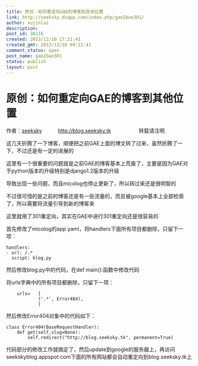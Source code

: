```yaml
---
title: 原创：如何重定向GAE的博客到其他位置
link: http://seeksky.duapp.com/index.php/gae2bae301/
author: xujinlai
description: 
post_id: 36116
created: 2013/12/10 17:21:41
created_gmt: 2013/12/10 09:21:41
comment_status: open
post_name: gae2bae301
status: publish
layout: post
---
```


# 原创：如何重定向GAE的博客到其他位置

作者：[seeksky](http://blog.seeksky.tk/index.php/aboutseeksky/)           <http://blog.seeksky.tk>                   转载请注明

这几天折腾了一下博客，顺便把之前GAE上面的博文转了过来，虽然折腾了一下，不过还是有一定的进展的

这里有一个很重要的问题就是之前GAE的博客基本上荒废了，主要是因为GAE对于python版本的升级特别是django1.2版本的升级

导致出现一些问题，而且micolog也停止更新了，所以转过来还是很明智的

不过很可惜的是之前的博客还是有一些流量的，而且被google基本上全部检索了，所以需要将流量引导到新的博客来

这里就用了301重定向，其实在GAE中进行301重定向还是很容易的

首先修改了micolog的app.yaml，将handlers下面所有项目都删除，只留下一项：
    
    
    handlers:
    - url: /.*
      script: blog.py

然后修改blog.py中的代码，在def main():函数中修改代码

将urls字典中的所有项目都删除，只留下一项：
    
    
        urls=	[
                ('.*', Error404),
                ]

然后修改Error404对象中的代码如下：
    
    
    class Error404(BaseRequestHandler):
        def get(self,slug=None):
            self.redirect("http://blog.seeksky.tk", permanent=True)

代码部分的修改工作就搞定了，然后update到google的服务器上，再访问seekskyblog.appspot.com下面的所有网站都会自动重定向到blog.seeksky.tk上